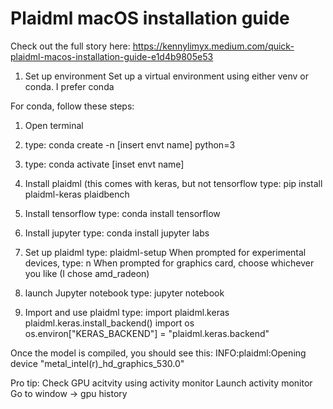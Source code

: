 # Plaidml macOS installation guide

Check out the full story here: https://kennylimyx.medium.com/quick-plaidml-macos-installation-guide-e1d4b9805e53

1. Set up environment
Set up a virtual environment using either venv or conda. I prefer conda

For conda, follow these steps:
1. Open terminal
2. type: conda create -n [insert envt name] python=3
3. type: conda activate [inset envt name]

2. Install plaidml (this comes with keras, but not tensorflow
type: pip install plaidml-keras plaidbench

3. Install tensorflow
type: conda install tensorflow

4. Install jupyter
type: conda install jupyter labs

5. Set up plaidml 
type: plaidml-setup
When prompted for experimental devices, type: n
When prompted for graphics card, choose whichever you like (I chose amd_radeon)

6. launch Jupyter notebook 
type: jupyter notebook

7. Import and use plaidml
type: import plaidml.keras
plaidml.keras.install_backend()
import os
os.environ["KERAS_BACKEND"] = "plaidml.keras.backend" 

Once the model is compiled, you should see this:
INFO:plaidml:Opening device "metal_intel(r)_hd_graphics_530.0"

Pro tip: Check GPU acitvity using activity monitor
Launch activity monitor
Go to window -> gpu history
